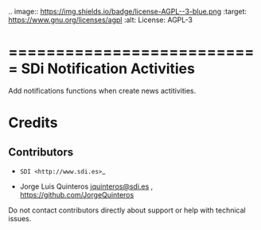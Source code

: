 
.. image:: https://img.shields.io/badge/license-AGPL--3-blue.png
   :target: https://www.gnu.org/licenses/agpl
   :alt: License: AGPL-3
   
===========================
SDi Notification Activities
===========================

Add notifications functions when create news actitivities.

Credits
=======
Contributors
------------

* `SDI <http://www.sdi.es>`_

* Jorge Luis Quinteros <jquinteros@sdi.es> , <https://github.com/JorgeQuinteros>

Do not contact contributors directly about support or help with technical issues.
